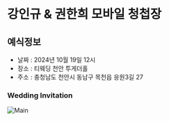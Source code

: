# 강인규 & 권한희 모바일 청첩장

## 예식정보

* 날짜 : 2024년 10월 19일 12시
* 장소 : 티웨딩 천안 투게더홀
* 주소 : 충청남도 천안시 동남구 목천읍 응원3길 27

### Wedding Invitation
![Main](./img/gallery/37.jpg)
